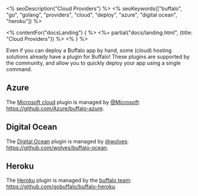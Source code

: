 <% seoDescription("Cloud Providers") %>
<% seoKeywords(["buffalo", "go", "golang", "providers", "cloud", "deploy", "azure", "digital ocean", "heroku"]) %>

<% contentFor("docsLanding") { %>
  <%= partial("docs/landing.html", {title: "Cloud Providers"}) %>
<% } %>

Even if you can deploy a Buffalo app by hand, some (cloud) hosting solutions already have a plugin for Buffalo! These plugins are supported by the community, and allow you to quickly deploy your app using a single command.

## Azure

The [Microsoft cloud](https://azure.microsoft.com/en-us/) plugin is managed by [@Microsoft](https://open.microsoft.com/): https://github.com/Azure/buffalo-azure.

## Digital Ocean

The [Digital Ocean](https://www.digitalocean.com/) plugin is managed by [@wolves](https://github.com/wolves): https://github.com/wolves/buffalo-ocean.

## Heroku

The [Heroku](https://www.heroku.com/) plugin is managed by the [buffalo team](https://github.com/gobuffalo): https://github.com/gobuffalo/buffalo-heroku.
